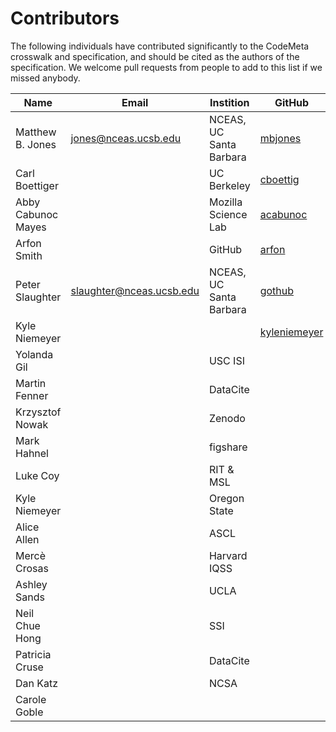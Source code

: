 # Contributors
The following individuals have contributed significantly to the CodeMeta crosswalk and specification, and should be cited as the authors of the specification. We welcome pull requests from people to add to this list if we missed anybody.

| Name             | Email                | Instition               | GitHub  |
|------------------|----------------------|-------------------------| --------|
| Matthew B. Jones | jones@nceas.ucsb.edu | NCEAS, UC Santa Barbara | [mbjones](http://github.com/mbjones) |
| Carl Boettiger   | | UC Berkeley | [cboettig](http://github.com/cboettig) |
| Abby Cabunoc Mayes | | Mozilla Science Lab | [acabunoc](http://github.com/acabunoc) |
| Arfon Smith | | GitHub | [arfon](http://github.com/arfon) |
| Peter Slaughter | slaughter@nceas.ucsb.edu | NCEAS, UC Santa Barbara | [gothub](http://github.com/gothub) |
| Kyle Niemeyer   | | | [kyleniemeyer](http://github.com/kyleniemeyer) |
| Yolanda Gil | | USC ISI | |
| Martin Fenner | | DataCite | |
| Krzysztof Nowak | | Zenodo | |
| Mark Hahnel | | figshare | |
| Luke Coy | | RIT & MSL | |
| Kyle Niemeyer | | Oregon State | |
| Alice Allen | | ASCL | |
| Mercè Crosas | | Harvard IQSS | |
| Ashley Sands | | UCLA | |
| Neil Chue Hong | | SSI | |
| Patricia Cruse | | DataCite | |
| Dan Katz | | NCSA | |
| Carole Goble | | | |
